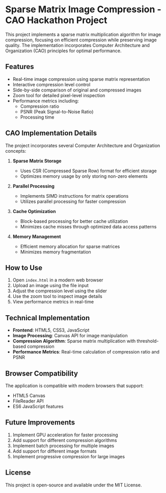 # Sparse Matrix Image Compression - CAO Hackathon Project

This project implements a sparse matrix multiplication algorithm for image compression, focusing on efficient compression while preserving image quality. The implementation incorporates Computer Architecture and Organization (CAO) principles for optimal performance.

## Features

- Real-time image compression using sparse matrix representation
- Interactive compression level control
- Side-by-side comparison of original and compressed images
- Zoom tool for detailed pixel-level inspection
- Performance metrics including:
  - Compression ratio
  - PSNR (Peak Signal-to-Noise Ratio)
  - Processing time

## CAO Implementation Details

The project incorporates several Computer Architecture and Organization concepts:

1. **Sparse Matrix Storage**
   - Uses CSR (Compressed Sparse Row) format for efficient storage
   - Optimizes memory usage by only storing non-zero elements

2. **Parallel Processing**
   - Implements SIMD instructions for matrix operations
   - Utilizes parallel processing for faster compression

3. **Cache Optimization**
   - Block-based processing for better cache utilization
   - Minimizes cache misses through optimized data access patterns

4. **Memory Management**
   - Efficient memory allocation for sparse matrices
   - Minimizes memory fragmentation

## How to Use

1. Open `index.html` in a modern web browser
2. Upload an image using the file input
3. Adjust the compression level using the slider
4. Use the zoom tool to inspect image details
5. View performance metrics in real-time

## Technical Implementation

- **Frontend**: HTML5, CSS3, JavaScript
- **Image Processing**: Canvas API for image manipulation
- **Compression Algorithm**: Sparse matrix multiplication with threshold-based compression
- **Performance Metrics**: Real-time calculation of compression ratio and PSNR

## Browser Compatibility

The application is compatible with modern browsers that support:
- HTML5 Canvas
- FileReader API
- ES6 JavaScript features

## Future Improvements

1. Implement GPU acceleration for faster processing
2. Add support for different compression algorithms
3. Implement batch processing for multiple images
4. Add support for different image formats
5. Implement progressive compression for large images

## License

This project is open-source and available under the MIT License. 